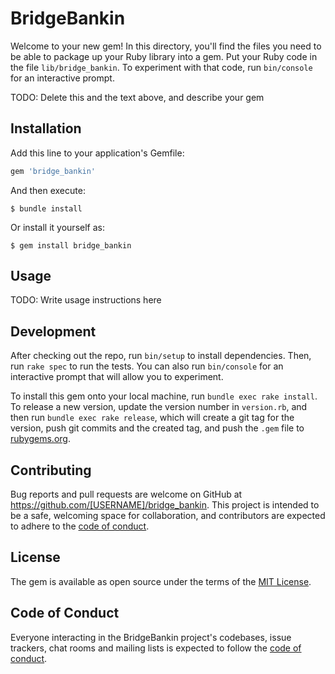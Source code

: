 # BridgeBankin

Welcome to your new gem! In this directory, you'll find the files you need to be able to package up your Ruby library into a gem. Put your Ruby code in the file `lib/bridge_bankin`. To experiment with that code, run `bin/console` for an interactive prompt.

TODO: Delete this and the text above, and describe your gem

## Installation

Add this line to your application's Gemfile:

```ruby
gem 'bridge_bankin'
```

And then execute:

    $ bundle install

Or install it yourself as:

    $ gem install bridge_bankin

## Usage

TODO: Write usage instructions here

## Development

After checking out the repo, run `bin/setup` to install dependencies. Then, run `rake spec` to run the tests. You can also run `bin/console` for an interactive prompt that will allow you to experiment.

To install this gem onto your local machine, run `bundle exec rake install`. To release a new version, update the version number in `version.rb`, and then run `bundle exec rake release`, which will create a git tag for the version, push git commits and the created tag, and push the `.gem` file to [rubygems.org](https://rubygems.org).

## Contributing

Bug reports and pull requests are welcome on GitHub at https://github.com/[USERNAME]/bridge_bankin. This project is intended to be a safe, welcoming space for collaboration, and contributors are expected to adhere to the [code of conduct](https://github.com/[USERNAME]/bridge_bankin/blob/master/CODE_OF_CONDUCT.md).

## License

The gem is available as open source under the terms of the [MIT License](https://opensource.org/licenses/MIT).

## Code of Conduct

Everyone interacting in the BridgeBankin project's codebases, issue trackers, chat rooms and mailing lists is expected to follow the [code of conduct](https://github.com/[USERNAME]/bridge_bankin/blob/master/CODE_OF_CONDUCT.md).
